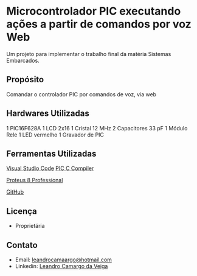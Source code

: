 # Microcontrolador PIC executando ações a partir de comandos por voz Web

Um projeto para implementar o trabalho final da matéria Sistemas Embarcados.

## Propósito

Comandar o controlador PIC por comandos de voz, via web

## Hardwares Utilizadas

1 PIC16F628A
1 LCD 2x16
1 Cristal 12 MHz
2 Capacitores 33 pF
1 Módulo Rele
1 LED vermelho
1 Gravador de PIC

## Ferramentas Utilizadas

[Visual Studio Code](https://code.visualstudio.com/)
[PIC C Compiler](http://www.ccsinfo.com/content.php?page=compilers)

[Proteus 8 Professional](https://www.labcenter.com/)

[GitHub](https://www.github.com/)

## Licença
* Proprietária

## Contato
* Email: [leandrocamaargo@hotmail.com](mailto:leandrocamaargo@hotmail.com)
* Linkedin: [Leandro Camargo da Veiga](https://br.linkedin.com/in/leandro-camargo-da-veiga-7b135810b)
